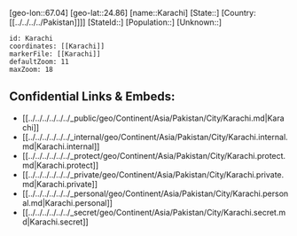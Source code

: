 ﻿---
location: [24.86,67.04]
mapzoom: [7,12] 
mapmarker: city 
type: City
tags:
- geo/City


SpocWebEntityId: 31302
isDeleted: false
confidential: public

---
[geo-lon::67.04]
[geo-lat::24.86]
[name::Karachi]
[State::]
[Country:[[../../../../Pakistan]]]]
[StateId::]
[Population::]
[Unknown::]


```leaflet
id: Karachi
coordinates: [[Karachi]]
markerFile: [[Karachi]]
defaultZoom: 11 
maxZoom: 18
```


## Confidential Links & Embeds: 
- [[../../../../../../_public/geo/Continent/Asia/Pakistan/City/Karachi.md|Karachi]] 
- [[../../../../../../_internal/geo/Continent/Asia/Pakistan/City/Karachi.internal.md|Karachi.internal]] 
- [[../../../../../../_protect/geo/Continent/Asia/Pakistan/City/Karachi.protect.md|Karachi.protect]] 
- [[../../../../../../_private/geo/Continent/Asia/Pakistan/City/Karachi.private.md|Karachi.private]] 
- [[../../../../../../_personal/geo/Continent/Asia/Pakistan/City/Karachi.personal.md|Karachi.personal]] 
- [[../../../../../../_secret/geo/Continent/Asia/Pakistan/City/Karachi.secret.md|Karachi.secret]] 
